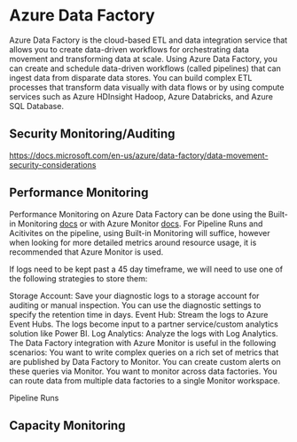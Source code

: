# Azure Data Factory

Azure Data Factory is the cloud-based ETL and data integration service that allows you to create data-driven workflows for orchestrating data movement and transforming data at scale. Using Azure Data Factory, you can create and schedule data-driven workflows (called pipelines) that can ingest data from disparate data stores. You can build complex ETL processes that transform data visually with data flows or by using compute services such as Azure HDInsight Hadoop, Azure Databricks, and Azure SQL Database.













## Security Monitoring/Auditing
https://docs.microsoft.com/en-us/azure/data-factory/data-movement-security-considerations












## Performance Monitoring
Performance Monitoring on Azure Data Factory can be done using the Built-in Monitoring [docs](https://docs.microsoft.com/en-us/azure/data-factory/monitor-visually) or with Azure Monitor [docs](https://docs.microsoft.com/en-us/azure/data-factory/monitor-using-azure-monitor). For Pipeline Runs and Acitivites on the pipeline, using Built-in Monitoring will suffice, however when looking for more detailed metrics around resource usage, it is recommended that Azure Monitor is used.

If logs need to be kept past a 45 day timeframe, we will need to use one of the following strategies to store them:

Storage Account: Save your diagnostic logs to a storage account for auditing or manual inspection. You can use the diagnostic settings to specify the retention time in days.
Event Hub: Stream the logs to Azure Event Hubs. The logs become input to a partner service/custom analytics solution like Power BI.
Log Analytics: Analyze the logs with Log Analytics. The Data Factory integration with Azure Monitor is useful in the following scenarios:
You want to write complex queries on a rich set of metrics that are published by Data Factory to Monitor. You can create custom alerts on these queries via Monitor.
You want to monitor across data factories. You can route data from multiple data factories to a single Monitor workspace.


Pipeline Runs










## Capacity Monitoring
